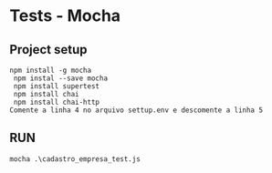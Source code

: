 # Tests - Mocha

## Project setup
```
npm install -g mocha
 npm instal --save mocha
 npm install supertest
 npm install chai
 npm install chai-http
Comente a linha 4 no arquivo settup.env e descomente a linha 5
```

## RUN
```
mocha .\cadastro_empresa_test.js
```